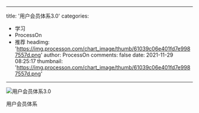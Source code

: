 
---
title: '用户会员体系3.0'
categories: 
 - 学习
 - ProcessOn
 - 推荐
headimg: 'https://img.processon.com/chart_image/thumb/61039c06e401fd7e9987557d.png'
author: ProcessOn
comments: false
date: 2021-11-29 08:25:17
thumbnail: 'https://img.processon.com/chart_image/thumb/61039c06e401fd7e9987557d.png'
---

<div>   
<img class="thumb" alt="用户会员体系3.0" src="https://img.processon.com/chart_image/thumb/61039c06e401fd7e9987557d.png" referrerpolicy="no-referrer">
<p>用户会员体系</p>  
</div>
            